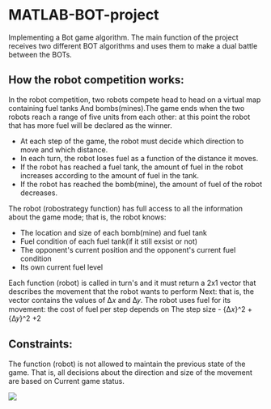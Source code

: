 # MATLAB-BOT-project
Implementing a Bot game algorithm. The main function of the project receives two different BOT algorithms and uses them to make a dual battle between the BOTs.

## How the robot competition works:
In the robot competition, two robots compete head to head on a virtual map containing fuel tanks
And bombs(mines).The game ends when the two robots reach a range of five units from each other:
at this point the robot that has more fuel will be declared as the winner.
- At each step of the game, the robot must decide which direction to move and which distance.
- In each turn, the robot loses fuel as a function of the distance it moves.
- If the robot has reached a fuel tank, the amount of fuel in the robot increases according to the amount of fuel in the tank.
- If the robot has reached the bomb(mine), the amount of fuel of the robot decreases.

The robot (robostrategy function) has full access to all the information about the game mode; that is, the robot knows:
- The location and size of each bomb(mine) and fuel tank
- Fuel condition of each fuel tank(if it still exsist or not)
- The opponent's current position and the opponent's current fuel condition
- Its own current fuel level

Each function (robot) is called in turn's and it must return a 2x1 vector that describes the movement that the robot wants to perform Next: 
that is, the vector contains the values ​​of Δ𝑥 and Δ𝑦. The robot uses fuel for its movement: the cost of fuel per step depends on The step size - {Δ𝑥}^2 + {Δ𝑦}^2 +2

## Constraints:
The function (robot) is not allowed to maintain the previous state of the game. That is, all decisions about the direction and size of the movement are based on
Current game status.

<img src="https://render.githubusercontent.com/render/math?math=()^2 + ()^2 +2">